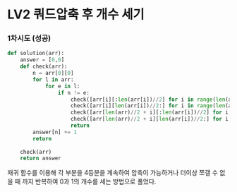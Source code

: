 # LV2 쿼드압축 후 개수 세기

### 1차시도 (성공)
```py
def solution(arr):
    answer = [0,0]
    def check(arr):
        n = arr[0][0]
        for l in arr:
            for e in l:
                if n != e:
                    check([arr[i][:len(arr[i])//2] for i in range(len(arr)//2)])
                    check([arr[i][len(arr[i])//2:] for i in range(len(arr)//2)])
                    check([arr[len(arr)//2 + i][:len(arr[i])//2] for i in range(len(arr)//2)])
                    check([arr[len(arr)//2 + i][len(arr[i])//2:] for i in range(len(arr)//2)])
                    return
        answer[n] += 1
        return
    
    check(arr)
    return answer
```
재귀 함수를 이용해 각 부분을 4등분을 계속하여 압축이 가능하거나 더이상 쪼갤 수 없을 때 까지 반복하여 0과 1의 개수를 세는 방법으로 풀었다.
